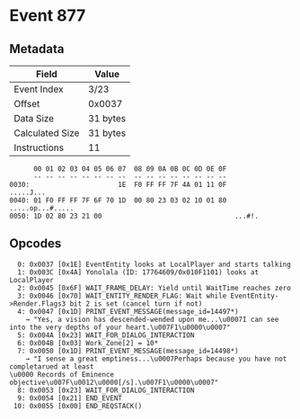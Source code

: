 # Event 877

## Metadata

| Field           | Value    |
|-----------------|----------|
| Event Index     | 3/23     |
| Offset          | 0x0037   |
| Data Size       | 31 bytes |
| Calculated Size | 31 bytes |
| Instructions    | 11       |

```
      00 01 02 03 04 05 06 07  08 09 0A 0B 0C 0D 0E 0F
      -- -- -- -- -- -- -- --  -- -- -- -- -- -- -- --
0030:                      1E  F0 FF FF 7F 4A 01 11 0F         .....J...
0040: 01 F0 FF FF 7F 6F 70 1D  00 80 23 03 02 10 01 80  .....op...#.....
0050: 1D 02 80 23 21 00                                 ...#!.          
```

## Opcodes

```
  0: 0x0037 [0x1E] EventEntity looks at LocalPlayer and starts talking
  1: 0x003C [0x4A] Yonolala (ID: 17764609/0x010F1101) looks at LocalPlayer
  2: 0x0045 [0x6F] WAIT_FRAME_DELAY: Yield until WaitTime reaches zero
  3: 0x0046 [0x70] WAIT_ENTITY_RENDER_FLAG: Wait while EventEntity->Render.Flags3 bit 2 is set (cancel turn if not)
  4: 0x0047 [0x1D] PRINT_EVENT_MESSAGE(message_id=14497*)
    → "Yes, a vision has descended-wended upon me...\u0007I can see into the very depths of your heart.\u007F1\u0000\u0007"
  5: 0x004A [0x23] WAIT_FOR_DIALOG_INTERACTION
  6: 0x004B [0x03] Work_Zone[2] = 10*
  7: 0x0050 [0x1D] PRINT_EVENT_MESSAGE(message_id=14498*)
    → "I sense a great emptiness...\u0007Perhaps because you have not completarued at least 
\u0000 Records of Eminence objective\u007F\u0012\u0000[/s].\u007F1\u0000\u0007"
  8: 0x0053 [0x23] WAIT_FOR_DIALOG_INTERACTION
  9: 0x0054 [0x21] END_EVENT
 10: 0x0055 [0x00] END_REQSTACK()
```
